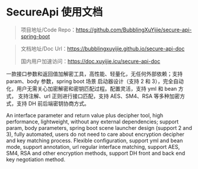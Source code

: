 # SecureApi 使用文档

> 项目地址/Code Repo：https://github.com/BubblingXuYijie/secure-api-spring-boot

> 文档地址/Doc Url：https://bubblingxuyijie.github.io/secure-api-doc
> 
> 国内用户加速访问：https://doc.xuyijie.icu/secure-api-doc

一款接口参数和返回值加解密工具，高性能、轻量化，无任何外部依赖；支持 param、body 参数，spring boot 场景
启动器设计（支持 2 和 3），完全自动化，用户无需关心加密解密和密钥匹配过程。配置灵活，支持 yml 和 bean 方式，
支持注解、url 正则进行接口匹配，支持 AES、SM4、RSA 等多种加密方式，支持 DH 前后端密钥协商方式。

An interface parameter and return value plus decipher tool, high performance, lightweight, without any external dependencies; support param, body parameters, spring boot scene launcher design (support 2 and 3), fully automated, users do not need to care about encryption decipher and key matching process. Flexible configuration, support yml and bean mode, support annotation, url regular interface matching, support AES, SM4, RSA and other encryption methods, support DH front and back end key negotiation method.
